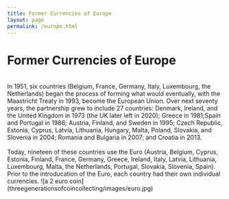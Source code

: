 ```yaml
---
title: Former Currencies of Europe 
layout: page
permalink: /europe.html
---
```

# Former Currencies of Europe
<br>
In 1951, six countries (Belgium, France, Germany, Italy, Luxembourg, the Netherlands) began the process of forming what would eventually, with the Maastricht Treaty in 1993, become the European Union. Over next seventy years, the partnership grew to include 27 countries: Denmark, Ireland, and the United Kingdom in 1973 (the UK later left in 2020); Greece in 1981;Spain and Portugal in 1986; Austria, Finland, and Sweden in 1995; Czech Republic, Estonia, Cyprus, Latvia, Lithuania, Hungary, Malta, Poland, Slovakia, and Slovenia in 2004; Romania and Bulgaria in 2007; and Croatia in 2013. 
<br>
<br>
Today, nineteen of these countries use the Euro (Austria, Belgium, Cyprus, Estonia, Finland, France, Germany, Greece, Ireland, Italy, Latvia, Lithuania, Luxembourg, Malta, the Netherlands, Portugal, Slovakia, Slovenia, Spain). Prior to the introducation of the Euro, each country had their own individual currencies.     
![a 2 euro coin](threegenerationsofcoincollecting/images/euro.jpg)

<br>
<br>
